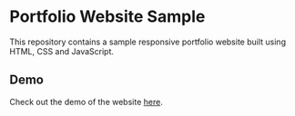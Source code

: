 # Portfolio Website Sample
This repository contains a sample responsive portfolio website built using HTML, CSS and JavaScript.

## Demo
Check out the demo of the website [here](https://eriksoftwaredev.github.io/Portfolio-HTML-CSS-JS/).
